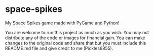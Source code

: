 # space-spikes
My Space Spikes game made with PyGame and Python!

You are welcome to run this project as much as you wish. You may not distribute any of the code or images for financial gain.
You can make changes to the original code and share that but you must include this README.md file and give credit to me (Pickles6855).
